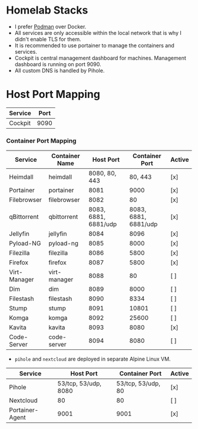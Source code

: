 # Homelab Stacks
- I prefer [Podman](https://podman.io) over Docker.
- All services are only accessible within the local network that is why I didn't enable TLS for them.
- It is recommended to use portainer to manage the containers and services.
- Cockpit is central management dashboard for machines. Management dashboard is running on port 9090.
- All custom DNS is handled by Pihole.

# Host Port Mapping
| Service           | Port                 |
|-------------------|----------------------|
| Cockpit           | 9090                 |

### Container Port Mapping
| Service           | Container Name | Host Port            | Container Port        | Active |
|-------------------|----------------|----------------------|-----------------------|--------|
| Heimdall          | heimdall       | 8080, 80, 443        | 80, 443               | [x]    |
| Portainer         | portainer      | 8081                 | 9000                  | [x]    |
| Filebrowser       | filebrowser    | 8082                 | 80                    | [x]    |
| qBittorrent       | qbittorrent    | 8083, 6881, 6881/udp | 8083, 6881, 6881/udp  | [x]    |
| Jellyfin          | jellyfin       | 8084                 | 8096                  | [x]    |
| Pyload-NG         | pyload-ng      | 8085                 | 8000                  | [x]    |
| Filezilla         | filezilla      | 8086                 | 5800                  | [x]    |
| Firefox           | firefox        | 8087                 | 5800                  | [x]    |
| Virt-Manager      | virt-manager   | 8088                 | 80                    | [ ]    |
| Dim               | dim            | 8089                 | 8000                  | [ ]    |
| Filestash         | filestash      | 8090                 | 8334                  | [ ]    |
| Stump             | stump          | 8091                 | 10801                 | [ ]    |
| Komga             | komga          | 8092                 | 25600                 | [ ]    |
| Kavita            | kavita         | 8093                 | 8080                  | [x]    |
| Code-Server       | code-server    | 8094                 | 8080                  | [ ]    |

- `pihole` and `nextcloud` are deployed in separate Alpine Linux VM.

| Service           | Host Port            | Container Port        | Active |
|-------------------|----------------------|-----------------------|--------|
| Pihole            | 53/tcp, 53/udp, 8080 | 53/tcp, 53/udp, 80    | [x]    |
| Nextcloud         | 80                   | 80                    | [ ]    |
| Portainer-Agent   | 9001                 | 9001                  | [x]    |

